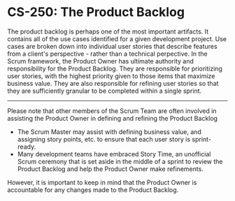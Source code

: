 # CS-250: The Product Backlog
The product backlog is perhaps one of the most important artifacts. It contains all of the use cases identified for a given development project.
Use cases are broken down into individual user stories that describe features from a client's perspective - rather than a technical perpective. 
In the Scrum framework, the Product Owner has ultimate authority and responsibility for the Product Backlog. They are responsible for prioritizing user stories, with the highest priority given to those items that maximize business value. They are also responsible for refining user stories so that they are sufficiently granular to be completed within a single sprint.

<hr>

Please note that other members of the Scrum Team are often involved in assisting the Product Owner in defining and refining the Product Backlog

* The Scrum Master may assist with defining business value, and assigning story points, etc. to ensure that each user story is sprint-ready.
* Many development teams have embraced Story Time, an unofficial Scrum ceremony that is set aside in the middle of a sprint to review the Product Backlog and help the Product Owner make refinements.

However, it is important to keep in mind that the Product Owner is accountable for any changes made to the Product Backlog.
